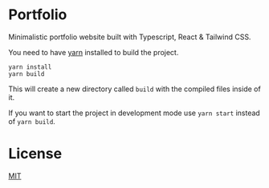 # Portfolio

Minimalistic portfolio website built with Typescript, React & Tailwind CSS.

You need to have [yarn](https://yarnpkg.com/) installed to build the project.
```
yarn install
yarn build
```

This will create a new directory called `build` with the compiled files inside of it.

If you want to start the project in development mode use `yarn start` instead of `yarn build`.

# License

[MIT](LICENSE)